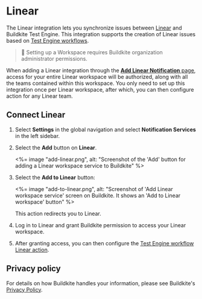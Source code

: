 # Linear

The Linear integration lets you synchronize issues between [Linear](https://linear.app) and Buildkite Test Engine. This integration supports the creation of Linear issues based on [Test Engine workflows](/docs/test-engine/workflows/actions#creating-a-linear-issue).

> 📘
> Setting up a Workspace requires Buildkite organization administrator permissions.

When adding a Linear integration through the [**Add Linear Notification** page](https://buildkite.com/organizations/-/services/linear/new), access for your entire Linear workspace will be authorized, along with all the teams contained within this workspace. You only need to set up this integration once per Linear workspace, after which, you can then configure action for any Linear team.

## Connect Linear

1. Select **Settings** in the global navigation and select **Notification Services** in the left sidebar.

1. Select the **Add** button on **Linear**.

    <%= image "add-linear.png", alt: "Screenshot of the 'Add' button for adding a Linear workspace service to Buildkite" %>

1. Select the **Add to Linear** button:

    <%= image "add-to-linear.png", alt: "Screenshot of 'Add Linear workspace service' screen on Buildkite. It shows an 'Add to Linear workspace' button" %>

    This action redirects you to Linear.

1. Log in to Linear and grant Buildkite permission to access your Linear workspace.

1. After granting access, you can then configure the [Test Engine workflow Linear action](/docs/test-engine/workflows/actions#creating-a-linear-issue).

## Privacy policy

For details on how Buildkite handles your information, please see Buildkite's [Privacy Policy](https://buildkite.com/about/legal/privacy-policy/).
